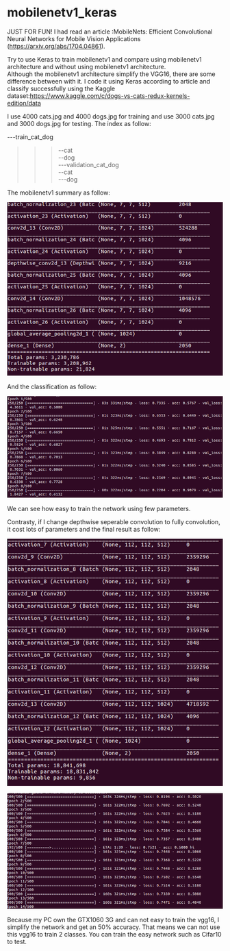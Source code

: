 # mobilenetv1_keras

JUST FOR FUN!
I had read an article :MobileNets: Efficient Convolutional Neural Networks for Mobile Vision Applications (https://arxiv.org/abs/1704.04861).<br>

Try to use Keras to train mobilenetv1 and compare using mobilenetv1 architecture and without using mobilenetv1 architecture.<br>
Although the mobilenetv1 architecture simplify the VGG16, there are some difference between with it.
I code it using Keras according to article and classify successfully using the Kaggle dataset:https://www.kaggle.com/c/dogs-vs-cats-redux-kernels-edition/data <br>

I use 4000 cats.jpg and 4000 dogs.jpg for training and use 3000 cats.jpg and 3000 dogs.jpg for testing. The index as follow:<br>

---train_cat_dog<br>
>>>--cat<br>
>>>--dog<br>
---validation_cat_dog<br>
>>>--cat<br>
>>>---dog<br>
    
The mobilenetv1 summary as follow:<br>

![image](https://github.com/zhucheng725/mobilenetv1_keras/blob/master/mobilenetv1_summary.png)<br>

And the classification as follow:

![image](https://github.com/zhucheng725/mobilenetv1_keras/blob/master/mobilenetv1.png)<br>

We can see how easy to train the network using few parameters.

Contrasty, if I change depthwise seperable convolution to fully convolution, it cost lots of parameters and the final result as follow:

![image](https://github.com/zhucheng725/mobilenetv1_keras/blob/master/summary.png)<br>

![image](https://github.com/zhucheng725/mobilenetv1_keras/blob/master/training.png)<br>

Because my PC own the GTX1060 3G and can not easy to train the vgg16, I simplify the network and get an 50% accuracy. That means we can not use this vgg16 to train 2 classes. You can train the easy network such as Cifar10 to test.<br>
